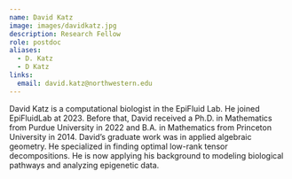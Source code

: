 ```yaml
---
name: David Katz
image: images/davidkatz.jpg
description: Research Fellow
role: postdoc
aliases:
  - D. Katz
  - D Katz
links:
  email: david.katz@northwestern.edu
---
```

David Katz is a computational biologist in the EpiFluid Lab. He joined EpiFluidLab at 2023. Before that, David received a Ph.D. in Mathematics from Purdue University in 2022 and B.A. in Mathematics from Princeton University in 2014. David’s graduate work was in applied algebraic geometry. He specialized in finding optimal low-rank tensor decompositions. He is now applying his background to modeling biological pathways and analyzing epigenetic data.